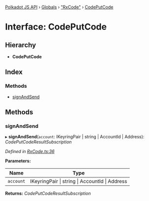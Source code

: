 [Polkadot JS API](../README.md) › [Globals](../globals.md) › ["RxCode"](../modules/_rxcode_.md) › [CodePutCode](_rxcode_.codeputcode.md)

# Interface: CodePutCode

## Hierarchy

* **CodePutCode**

## Index

### Methods

* [signAndSend](_rxcode_.codeputcode.md#signandsend)

## Methods

###  signAndSend

▸ **signAndSend**(`account`: IKeyringPair | string | AccountId | Address): *CodePutCodeResultSubscription*

*Defined in [RxCode.ts:36](https://github.com/polkadot-js/api/blob/17a10fb/packages/api-contract/src/RxCode.ts#L36)*

**Parameters:**

Name | Type |
------ | ------ |
`account` | IKeyringPair &#124; string &#124; AccountId &#124; Address |

**Returns:** *CodePutCodeResultSubscription*
